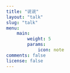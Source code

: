 ```yaml
---
title: "说说"
layout: "talk"
slug: "talk"
menu:
    main: 
        weight: 5
        params:
            icon: note
comments: false
license: false
---
```


